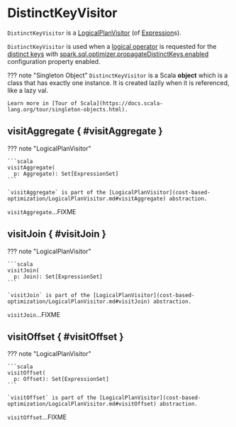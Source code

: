 # DistinctKeyVisitor

`DistinctKeyVisitor` is a [LogicalPlanVisitor](cost-based-optimization/LogicalPlanVisitor.md) (of [Expression](expressions/Expression.md)s).

`DistinctKeyVisitor` is used when a [logical operator](logical-operators/LogicalPlanDistinctKeys.md) is requested for the [distinct keys](#distinctKeys) with [spark.sql.optimizer.propagateDistinctKeys.enabled](configuration-properties.md#spark.sql.optimizer.propagateDistinctKeys.enabled) configuration property enabled.

??? note "Singleton Object"
    `DistinctKeyVisitor` is a Scala **object** which is a class that has exactly one instance. It is created lazily when it is referenced, like a lazy val.

    Learn more in [Tour of Scala](https://docs.scala-lang.org/tour/singleton-objects.html).

## visitAggregate { #visitAggregate }

??? note "LogicalPlanVisitor"

    ```scala
    visitAggregate(
      p: Aggregate): Set[ExpressionSet]
    ```

    `visitAggregate` is part of the [LogicalPlanVisitor](cost-based-optimization/LogicalPlanVisitor.md#visitAggregate) abstraction.

`visitAggregate`...FIXME

## visitJoin { #visitJoin }

??? note "LogicalPlanVisitor"

    ```scala
    visitJoin(
      p: Join): Set[ExpressionSet]
    ```

    `visitJoin` is part of the [LogicalPlanVisitor](cost-based-optimization/LogicalPlanVisitor.md#visitJoin) abstraction.

`visitJoin`...FIXME

## visitOffset { #visitOffset }

??? note "LogicalPlanVisitor"

    ```scala
    visitOffset(
      p: Offset): Set[ExpressionSet]
    ```

    `visitOffset` is part of the [LogicalPlanVisitor](cost-based-optimization/LogicalPlanVisitor.md#visitOffset) abstraction.

`visitOffset`...FIXME
